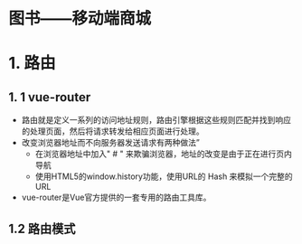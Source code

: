 # 图书——移动端商城

# 1. 路由

## 1. 1 vue-router

- 路由就是定义一系列的访问地址规则，路由引擎根据这些规则匹配并找到响应的处理页面，然后将请求转发给相应页面进行处理。
- 改变浏览器地址而不向服务器发送请求有两种做法”
  - 在浏览器地址中加入" # " 来欺骗浏览器，地址的改变是由于正在进行页内导航
  - 使用HTML5的window.history功能，使用URL的 Hash 来模拟一个完整的URL
- vue-router是Vue官方提供的一套专用的路由工具库。

## 1.2 路由模式


